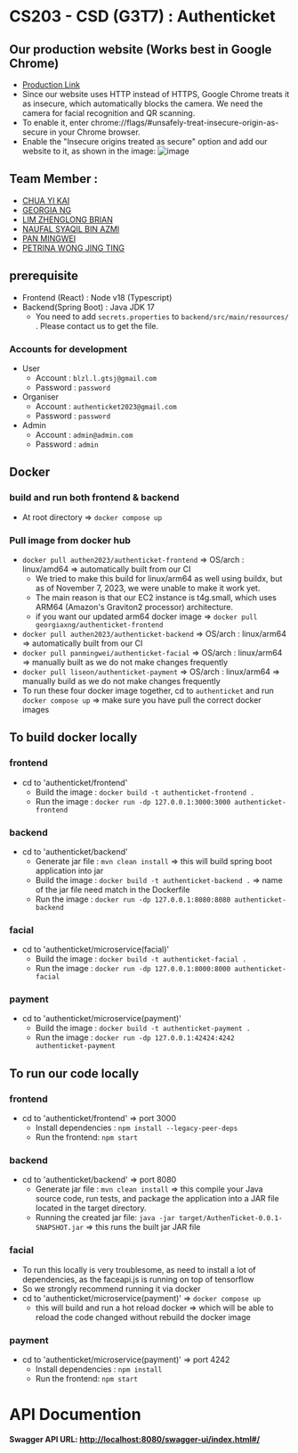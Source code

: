# CS203 - CSD (G3T7) : Authenticket
## Our production website (Works best in Google Chrome)
- [Production Link](http://authenticket-877250869.ap-southeast-1.elb.amazonaws.com/Home)
- Since our website uses HTTP instead of HTTPS, Google Chrome treats it as insecure, which automatically blocks the camera. We need the camera for facial recognition and QR scanning.
- To enable it, enter chrome://flags/#unsafely-treat-insecure-origin-as-secure in your Chrome browser.
- Enable the "Insecure origins treated as secure" option and add our website to it, as shown in the image:
![image](https://github.com/authenticket2023/authenticket/assets/53245147/89add3bc-bf4e-4df4-b26b-00eba2aac42d)


## Team Member : 
- [CHUA YI KAI](https://github.com/ChuaYiKai)
- [GEORGIA NG](https://github.com/georgiaxng)
- [LIM ZHENGLONG BRIAN](https://github.com/Liseon617)
- [NAUFAL SYAQIL BIN AZMI](https://github.com/nafutofu)
- [PAN MINGWEI](https://github.com/xXxPMWxXx)
- [PETRINA WONG JING TING](https://github.com/petrinawjt)
## prerequisite
- Frontend (React) : Node v18 (Typescript)
- Backend(Spring Boot) : Java JDK 17 
  - You need to add `secrets.properties` to `backend/src/main/resources/` . Please contact us to get the file.
### Accounts for development
- User
  - Account : `blzl.l.gtsj@gmail.com`
  - Password : `password`  
- Organiser
  - Account : `authenticket2023@gmail.com`
  - Password : `password`  
- Admin
  - Account : `admin@admin.com`
  - Password : `admin`   

## Docker
### build and run both frontend & backend
- At root directory => `docker compose up`
### Pull image from docker hub
- `docker pull authen2023/authenticket-frontend` => OS/arch : linux/amd64 => automatically built from our CI
  - We tried to make this build for linux/arm64 as well using buildx, but as of November 7, 2023, we were unable to make it work yet.
  - The main reason is that our EC2 instance is t4g.small, which uses ARM64 (Amazon's Graviton2 processor) architecture.
  - if you want our updated arm64 docker image => `docker pull georgiaxng/authenticket-frontend`
- `docker pull authen2023/authenticket-backend` => OS/arch : linux/arm64 => automatically built from our CI
- `docker pull panmingwei/authenticket-facial` => OS/arch : linux/arm64 => manually built as we do not make changes frequently
- `docker pull liseon/authenticket-payment` => OS/arch : linux/arm64 => manually build as we do not make changes frequently 
- To run these four docker image together, cd to `authenticket` and run `docker compose up` => make sure you have pull the correct docker images

## To build docker locally
### frontend
- cd to 'authenticket/frontend'
  - Build the image : `docker build -t authenticket-frontend .`
  - Run the image : `docker run -dp 127.0.0.1:3000:3000 authenticket-frontend`

### backend
- cd to 'authenticket/backend'
  - Generate jar file : `mvn clean install`  => this will build spring boot application into jar
  - Build the image : `docker build -t authenticket-backend .` => name of the jar file need match in the Dockerfile
  - Run the image : `docker run -dp 127.0.0.1:8080:8080 authenticket-backend`

### facial
- cd to 'authenticket/microservice(facial)'
  - Build the image : `docker build -t authenticket-facial .`
  - Run the image : `docker run -dp 127.0.0.1:8000:8000 authenticket-facial`

### payment
- cd to 'authenticket/microservice(payment)'
  - Build the image : `docker build -t authenticket-payment .`
  - Run the image : `docker run -dp 127.0.0.1:42424:4242 authenticket-payment`

## To run our code locally
### frontend
- cd to 'authenticket/frontend' => port 3000
  - Install dependencies : `npm install --legacy-peer-deps`
  - Run the frontend: `npm start`

### backend
- cd to 'authenticket/backend' => port 8080
  - Generate jar file : `mvn clean install`  => this compile your Java source code, run tests, and package the application into a JAR file located in the target directory.
  - Running the created jar file: `java -jar target/AuthenTicket-0.0.1-SNAPSHOT.jar` => this runs the built jar JAR file

### facial
- To run this locally is very troublesome, as need to install a lot of dependencies, as the faceapi.js is running on top of tensorflow
- So we strongly recommend running it via docker
- cd to 'authenticket/microservice(payment)' => `docker compose up` 
  - this will build and run a hot reload docker => which will be able to reload the code changed without rebuild the docker image

### payment
- cd to 'authenticket/microservice(payment)' => port 4242
  - Install dependencies : `npm install`
  - Run the frontend: `npm start`

# API Documention
<strong>Swagger API URL: <http://localhost:8080/swagger-ui/index.html#/></strong>
